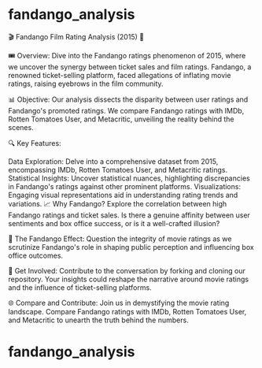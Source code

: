 # fandango_analysis
🎬 Fandango Film Rating Analysis (2015) 🍿


🎟️ Overview:
Dive into the Fandango ratings phenomenon of 2015, where we uncover the synergy between ticket sales and film ratings. Fandango, a renowned ticket-selling platform, faced allegations of inflating movie ratings, raising eyebrows in the film community.

📊 Objective:
Our analysis dissects the disparity between user ratings and Fandango's promoted ratings. We compare Fandango ratings with IMDb, Rotten Tomatoes User, and Metacritic, unveiling the reality behind the scenes.

🔍 Key Features:

Data Exploration: Delve into a comprehensive dataset from 2015, encompassing IMDb, Rotten Tomatoes User, and Metacritic ratings.
Statistical Insights: Uncover statistical nuances, highlighting discrepancies in Fandango's ratings against other prominent platforms.
Visualizations: Engaging visual representations aid in understanding rating trends and variations.
📈 Why Fandango?
Explore the correlation between high Fandango ratings and ticket sales. Is there a genuine affinity between user sentiments and box office success, or is it a well-crafted illusion?

🤔 The Fandango Effect:
Question the integrity of movie ratings as we scrutinize Fandango's role in shaping public perception and influencing box office outcomes.

🔗 Get Involved:
Contribute to the conversation by forking and cloning our repository. Your insights could reshape the narrative around movie ratings and the influence of ticket-selling platforms.

🌐 Compare and Contribute:
Join us in demystifying the movie rating landscape. Compare Fandango ratings with IMDb, Rotten Tomatoes User, and Metacritic to unearth the truth behind the numbers.

# fandango_analysis

